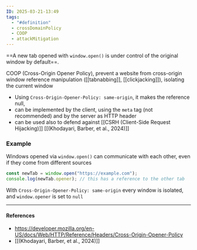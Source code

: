 ```yaml
---
ID: 2025-03-21-13:49
tags:
  - "#definition"
  - crossDomainPolicy
  - COOP
  - attackMitigation
---
```

==A new tab opened with `window.open()` is under control of the original window by default==. 

COOP (Cross-Origin Opener Policy), prevent a website from cross-origin window reference manipulation ([[tabnabbing]], [[clickjacking]]), isolating the current window
- Using `Cross-Origin-Opener-Policy: same-origin`, it makes the reference null,
- can be implemented by the client, using the `meta` tag (not recommended) and by the server as HTTP header
- can be used also to defend against [[CSRH (Client-Side Request Hijacking)]] [[(Khodayari, Barber, et al., 2024)]]

### Example 

Windows opened via `window.open()` can communicate with each other, even if they come from different sources

```js
const newTab = window.open("https://example.com");
console.log(newTab.opener); // this has a reference to the other tab
```

With `Cross-Origin-Opener-Policy: same-origin` every window is isolated, and `window.opener` is set to `null`

---
#### References
- https://developer.mozilla.org/en-US/docs/Web/HTTP/Reference/Headers/Cross-Origin-Opener-Policy
- [[(Khodayari, Barber, et al., 2024)]]